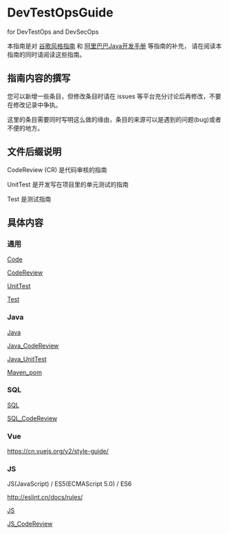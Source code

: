 # DevTestOpsGuide
for DevTestOps and DevSecOps

本指南是对 [谷歌风格指南][styleguide] 和 [阿里巴巴Java开发手册][p3c] 等指南的补充，
请在阅读本指南的同时请阅读这些指南。

[styleguide]:https://google.github.io/styleguide/
[p3c]:https://github.com/alibaba/p3c

## 指南内容的撰写

您可以新增一些条目，但修改条目时请在 issues 等平台充分讨论后再修改，不要在修改记录中争执。

这里的条目需要同时写明这么做的缘由，条目的来源可以是遇到的问题(bug)或者不便的地方。

## 文件后缀说明

CodeReview (CR) 是代码审核的指南

UnitTest 是开发写在项目里的单元测试的指南

Test 是测试指南


## 具体内容


### 通用

[Code](md/Code.md)

[CodeReview](md/CodeReview.md)

[UnitTest](md/UnitTest.md)

[Test](md/Test.md)


### Java

[Java](md/Java.md)

[Java_CodeReview](md/Java_CodeReview.md)

[Java_UnitTest](md/Java_UnitTest.md)

[Maven_pom](md/Maven_pom.md)


### SQL

[SQL](md/SQL.md)

[SQL_CodeReview](md/SQL_CodeReview.md)


### Vue

https://cn.vuejs.org/v2/style-guide/


### JS
JS(JavaScript) / ES5(ECMAScript 5.0) / ES6

http://eslint.cn/docs/rules/

[JS](md/JS.md)

[JS_CodeReview](md/JS_CodeReview.md)
